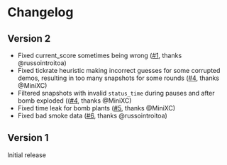 # Changelog

## Version 2
- Fixed current_score sometimes being wrong ([#1](/../../issues/1), thanks @russointroitoa)
- Fixed tickrate heuristic making incorrect guesses for some corrupted demos, resulting in
  too many snapshots for some rounds ([#4](/../../issues/4), thanks @MiniXC)
- Filtered snapshots with invalid `status_time` during pauses and after bomb exploded (([#4](/../../issues/4), thanks @MiniXC)
- Fixed time leak for bomb plants ([#5](/../../issues/5), thanks @MiniXC)
- Fixed bad smoke data ([#6](/../../issues/6), thanks @russointroitoa)

## Version 1
Initial release


